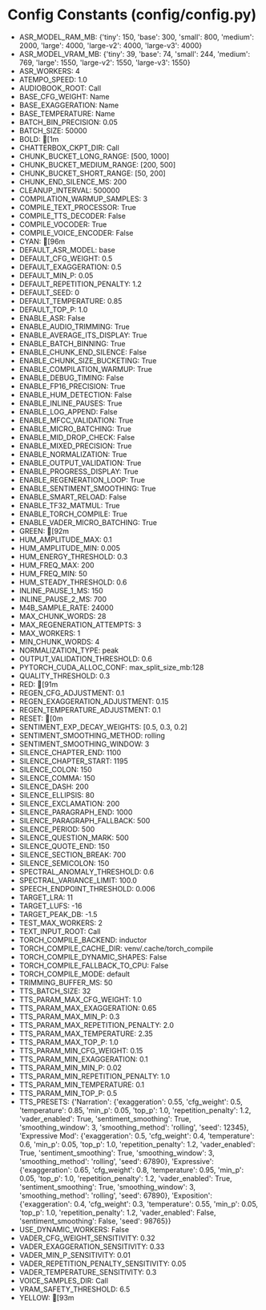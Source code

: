 # Config Constants (config/config.py)

- ASR_MODEL_RAM_MB: {'tiny': 150, 'base': 300, 'small': 800, 'medium': 2000, 'large': 4000, 'large-v2': 4000, 'large-v3': 4000}
- ASR_MODEL_VRAM_MB: {'tiny': 39, 'base': 74, 'small': 244, 'medium': 769, 'large': 1550, 'large-v2': 1550, 'large-v3': 1550}
- ASR_WORKERS: 4
- ATEMPO_SPEED: 1.0
- AUDIOBOOK_ROOT: Call
- BASE_CFG_WEIGHT: Name
- BASE_EXAGGERATION: Name
- BASE_TEMPERATURE: Name
- BATCH_BIN_PRECISION: 0.05
- BATCH_SIZE: 50000
- BOLD: [1m
- CHATTERBOX_CKPT_DIR: Call
- CHUNK_BUCKET_LONG_RANGE: [500, 1000]
- CHUNK_BUCKET_MEDIUM_RANGE: [200, 500]
- CHUNK_BUCKET_SHORT_RANGE: [50, 200]
- CHUNK_END_SILENCE_MS: 200
- CLEANUP_INTERVAL: 500000
- COMPILATION_WARMUP_SAMPLES: 3
- COMPILE_TEXT_PROCESSOR: True
- COMPILE_TTS_DECODER: False
- COMPILE_VOCODER: True
- COMPILE_VOICE_ENCODER: False
- CYAN: [96m
- DEFAULT_ASR_MODEL: base
- DEFAULT_CFG_WEIGHT: 0.5
- DEFAULT_EXAGGERATION: 0.5
- DEFAULT_MIN_P: 0.05
- DEFAULT_REPETITION_PENALTY: 1.2
- DEFAULT_SEED: 0
- DEFAULT_TEMPERATURE: 0.85
- DEFAULT_TOP_P: 1.0
- ENABLE_ASR: False
- ENABLE_AUDIO_TRIMMING: True
- ENABLE_AVERAGE_ITS_DISPLAY: True
- ENABLE_BATCH_BINNING: True
- ENABLE_CHUNK_END_SILENCE: False
- ENABLE_CHUNK_SIZE_BUCKETING: True
- ENABLE_COMPILATION_WARMUP: True
- ENABLE_DEBUG_TIMING: False
- ENABLE_FP16_PRECISION: True
- ENABLE_HUM_DETECTION: False
- ENABLE_INLINE_PAUSES: True
- ENABLE_LOG_APPEND: False
- ENABLE_MFCC_VALIDATION: True
- ENABLE_MICRO_BATCHING: True
- ENABLE_MID_DROP_CHECK: False
- ENABLE_MIXED_PRECISION: True
- ENABLE_NORMALIZATION: True
- ENABLE_OUTPUT_VALIDATION: True
- ENABLE_PROGRESS_DISPLAY: True
- ENABLE_REGENERATION_LOOP: True
- ENABLE_SENTIMENT_SMOOTHING: True
- ENABLE_SMART_RELOAD: False
- ENABLE_TF32_MATMUL: True
- ENABLE_TORCH_COMPILE: True
- ENABLE_VADER_MICRO_BATCHING: True
- GREEN: [92m
- HUM_AMPLITUDE_MAX: 0.1
- HUM_AMPLITUDE_MIN: 0.005
- HUM_ENERGY_THRESHOLD: 0.3
- HUM_FREQ_MAX: 200
- HUM_FREQ_MIN: 50
- HUM_STEADY_THRESHOLD: 0.6
- INLINE_PAUSE_1_MS: 150
- INLINE_PAUSE_2_MS: 700
- M4B_SAMPLE_RATE: 24000
- MAX_CHUNK_WORDS: 28
- MAX_REGENERATION_ATTEMPTS: 3
- MAX_WORKERS: 1
- MIN_CHUNK_WORDS: 4
- NORMALIZATION_TYPE: peak
- OUTPUT_VALIDATION_THRESHOLD: 0.6
- PYTORCH_CUDA_ALLOC_CONF: max_split_size_mb:128
- QUALITY_THRESHOLD: 0.3
- RED: [91m
- REGEN_CFG_ADJUSTMENT: 0.1
- REGEN_EXAGGERATION_ADJUSTMENT: 0.15
- REGEN_TEMPERATURE_ADJUSTMENT: 0.1
- RESET: [0m
- SENTIMENT_EXP_DECAY_WEIGHTS: [0.5, 0.3, 0.2]
- SENTIMENT_SMOOTHING_METHOD: rolling
- SENTIMENT_SMOOTHING_WINDOW: 3
- SILENCE_CHAPTER_END: 1100
- SILENCE_CHAPTER_START: 1195
- SILENCE_COLON: 150
- SILENCE_COMMA: 150
- SILENCE_DASH: 200
- SILENCE_ELLIPSIS: 80
- SILENCE_EXCLAMATION: 200
- SILENCE_PARAGRAPH_END: 1000
- SILENCE_PARAGRAPH_FALLBACK: 500
- SILENCE_PERIOD: 500
- SILENCE_QUESTION_MARK: 500
- SILENCE_QUOTE_END: 150
- SILENCE_SECTION_BREAK: 700
- SILENCE_SEMICOLON: 150
- SPECTRAL_ANOMALY_THRESHOLD: 0.6
- SPECTRAL_VARIANCE_LIMIT: 100.0
- SPEECH_ENDPOINT_THRESHOLD: 0.006
- TARGET_LRA: 11
- TARGET_LUFS: -16
- TARGET_PEAK_DB: -1.5
- TEST_MAX_WORKERS: 2
- TEXT_INPUT_ROOT: Call
- TORCH_COMPILE_BACKEND: inductor
- TORCH_COMPILE_CACHE_DIR: venv/.cache/torch_compile
- TORCH_COMPILE_DYNAMIC_SHAPES: False
- TORCH_COMPILE_FALLBACK_TO_CPU: False
- TORCH_COMPILE_MODE: default
- TRIMMING_BUFFER_MS: 50
- TTS_BATCH_SIZE: 32
- TTS_PARAM_MAX_CFG_WEIGHT: 1.0
- TTS_PARAM_MAX_EXAGGERATION: 0.65
- TTS_PARAM_MAX_MIN_P: 0.3
- TTS_PARAM_MAX_REPETITION_PENALTY: 2.0
- TTS_PARAM_MAX_TEMPERATURE: 2.35
- TTS_PARAM_MAX_TOP_P: 1.0
- TTS_PARAM_MIN_CFG_WEIGHT: 0.15
- TTS_PARAM_MIN_EXAGGERATION: 0.1
- TTS_PARAM_MIN_MIN_P: 0.02
- TTS_PARAM_MIN_REPETITION_PENALTY: 1.0
- TTS_PARAM_MIN_TEMPERATURE: 0.1
- TTS_PARAM_MIN_TOP_P: 0.5
- TTS_PRESETS: {'Narration': {'exaggeration': 0.55, 'cfg_weight': 0.5, 'temperature': 0.85, 'min_p': 0.05, 'top_p': 1.0, 'repetition_penalty': 1.2, 'vader_enabled': True, 'sentiment_smoothing': True, 'smoothing_window': 3, 'smoothing_method': 'rolling', 'seed': 12345}, 'Expressive Mod': {'exaggeration': 0.5, 'cfg_weight': 0.4, 'temperature': 0.6, 'min_p': 0.05, 'top_p': 1.0, 'repetition_penalty': 1.2, 'vader_enabled': True, 'sentiment_smoothing': True, 'smoothing_window': 3, 'smoothing_method': 'rolling', 'seed': 67890}, 'Expressive': {'exaggeration': 0.65, 'cfg_weight': 0.8, 'temperature': 0.95, 'min_p': 0.05, 'top_p': 1.0, 'repetition_penalty': 1.2, 'vader_enabled': True, 'sentiment_smoothing': True, 'smoothing_window': 3, 'smoothing_method': 'rolling', 'seed': 67890}, 'Exposition': {'exaggeration': 0.4, 'cfg_weight': 0.3, 'temperature': 0.55, 'min_p': 0.05, 'top_p': 1.0, 'repetition_penalty': 1.2, 'vader_enabled': False, 'sentiment_smoothing': False, 'seed': 98765}}
- USE_DYNAMIC_WORKERS: False
- VADER_CFG_WEIGHT_SENSITIVITY: 0.32
- VADER_EXAGGERATION_SENSITIVITY: 0.33
- VADER_MIN_P_SENSITIVITY: 0.01
- VADER_REPETITION_PENALTY_SENSITIVITY: 0.05
- VADER_TEMPERATURE_SENSITIVITY: 0.3
- VOICE_SAMPLES_DIR: Call
- VRAM_SAFETY_THRESHOLD: 6.5
- YELLOW: [93m
